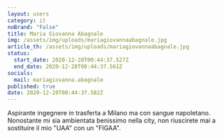 ```yaml
---
layout: users
category: it
noBrand: "False"
title: Maria Giovanna Abagnale
img: /assets/img/uploads/mariagiovannaabagnale.jpg
article_th: /assets/img/uploads/mariagiovannaabagnale.jpg
status:
  start_date: 2020-12-28T00:44:37.527Z
  end_date: 2020-12-28T00:44:37.561Z
socials:
  mail: mariagiovanna.abagnale
published: true
date: 2020-12-28T00:44:37.582Z
---
```

Aspirante ingegnere in trasferta a Milano ma con sangue napoletano. Nonostante mi sia ambientata benissimo nella city, non riuscirete mai a sostituire il mio "UAA" con un "FIGAA".